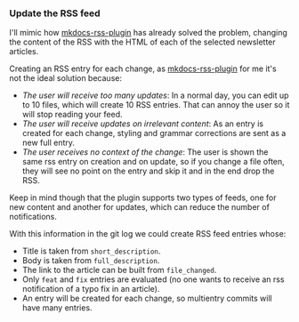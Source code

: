 
### Update the RSS feed

I'll mimic how [mkdocs-rss-plugin](https://github.com/Guts/mkdocs-rss-plugin)
has already solved the problem, changing the content of the RSS with the HTML of
each of the selected newsletter articles.

Creating an RSS entry for each change, as
[mkdocs-rss-plugin](https://github.com/Guts/mkdocs-rss-plugin) for me it's not
the ideal solution because:

* *The user will receive too many updates*: In a normal day, you can edit up to
    10 files, which will create 10 RSS entries. That can annoy the user so it
    will stop reading your feed.
* *The user will receive updates on irrelevant content*: As an entry is created
    for each change, styling and grammar corrections are sent as a new full
    entry.
* *The user receives no context of the change*: The user is shown the same rss
    entry on creation and on update, so if you change a file often, they will
    see no point on the entry and skip it and in the end drop the RSS.

Keep in mind though that the plugin supports two types of feeds, one for new
content and another for updates, which can reduce the number of notifications.

With this information in the git log we could create RSS feed entries whose:

* Title is taken from `short_description`.
* Body is taken from `full_description`.
* The link to the article can be built from `file_changed`.
* Only `feat` and `fix` entries are evaluated (no one wants to receive an rss
notification of a typo fix in an article).
* An entry will be created for each change, so multientry commits will have many entries.
